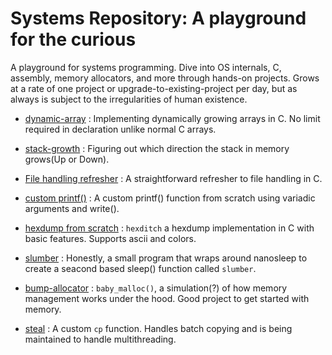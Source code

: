 # Systems Repository: A playground for the curious

A playground for systems programming. Dive into OS internals, C, assembly, memory allocators, and more through hands-on projects.
Grows at a rate of one project or upgrade-to-existing-project per day, but as always is subject to the irregularities of human existence. 

- [dynamic-array](./dynamic-array/) : Implementing dynamically growing arrays in C. No limit required in declaration unlike normal C arrays.
- [stack-growth](./stack-growth/) : Figuring out which direction the stack in memory grows(Up or Down).
- [File handling refresher](./FileHandling/) : A straightforward refresher to file handling in C.
- [custom printf()](./custom-printf/) : A custom printf() function from scratch using variadic arguments and write().

- [hexdump from scratch](./hexdump-II/) : `hexditch` a hexdump implementation in C with basic features. Supports ascii and colors.
- [slumber](./slumber/) : Honestly, a small program that wraps around nanosleep to create a seacond based sleep() function called `slumber`.
- [bump-allocator](./baby_malloc/) :  `baby_malloc()`, a simulation(?) of how memory management works under the hood. Good project to get started with memory. 
- [steal](./steal/) : A custom `cp` function. Handles batch copying and is being maintained to handle multithreading.